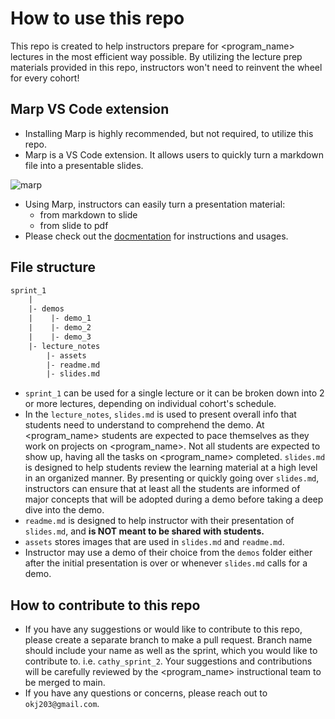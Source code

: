 # How to use this repo
This repo is created to help instructors prepare for <program_name> lectures in the most efficient way possible. By utilizing the lecture prep materials provided in this repo, instructors won't need to reinvent the wheel for every cohort!


## Marp VS Code extension
+ Installing Marp is highly recommended, but not required, to utilize this repo.
+ Marp is a VS Code extension. It allows users to quickly turn a markdown file into a presentable slides.

![marp](https://raw.githubusercontent.com/marp-team/marp-vscode/main/docs/new-file.gif)

+ Using Marp, instructors can easily turn a presentation material:
    - from markdown to slide
    - from slide to pdf
+ Please check out the [docmentation](https://github.com/marp-team/marp-vscode) for instructions and usages.


## File  structure 
```html
sprint_1
    |
    |- demos
    |    |- demo_1
    |    |- demo_2
    |    |- demo_3
    |- lecture_notes
        |- assets
        |- readme.md
        |- slides.md
```
+ `sprint_1` can be used for a single lecture or it can be broken down into 2 or more lectures, depending on individual cohort's schedule.
+ In the `lecture_notes`, `slides.md` is used to present overall info that students need to understand to comprehend the demo. At <program_name> students are expected to pace themselves as they work on projects on <program_name>. Not all students are expected to show up, having all the tasks on <program_name> completed. `slides.md` is designed to help students review the learning material at a high level in an organized manner. By presenting or quickly going over `slides.md`, instructors can ensure that at least all the students are informed of major concepts that will be adopted during a demo before taking a deep dive into the demo.
+ `readme.md` is designed to help instructor with their presentation of `slides.md`, and **is NOT meant to be shared with students.**
+ `assets` stores images that are used in `slides.md` and `readme.md`.
+ Instructor may use a demo of their choice from the `demos` folder either after the initial presentation is over or whenever `slides.md` calls for a demo.

 
## How to contribute to this repo
+ If you have any suggestions or would like to contribute to this repo, please create a separate branch to make a pull request. Branch name should include your name as well as the sprint, which you would like to contribute to. i.e. `cathy_sprint_2`. Your suggestions and contributions will be carefully reviewed by the <program_name> instructional team to be merged to main. 
+ If you have any questions or concerns, please reach out to `okj203@gmail.com`. 
